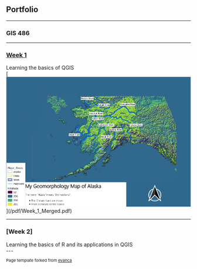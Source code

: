## Portfolio

---

### GIS 486 

---
### [Week 1](/pdf/Week_1_Merged.pdf)
<div class = "text-#189e59">
Learning the basics of QGIS
</div>
[<img src="images/Geo_Map.PNG?raw=true"/>](/pdf/Week_1_Merged.pdf)

---
### [Week 2]
<div class = "text-#189e59">
Learning the basics of R and its applications in QGIS
</div>
---
<p style="font-size:11px">Page template forked from <a href="https://github.com/evanca/quick-portfolio">evanca</a></p>
<!-- Remove above link if you don't want to attibute -->
